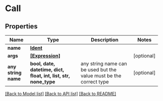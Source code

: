 # Call


## Properties
Name | Type | Description | Notes
------------ | ------------- | ------------- | -------------
**name** | [**Ident**](Ident.md) |  | 
**args** | [**[Expression]**](Expression.md) |  | [optional] 
**any string name** | **bool, date, datetime, dict, float, int, list, str, none_type** | any string name can be used but the value must be the correct type | [optional]

[[Back to Model list]](../README.md#documentation-for-models) [[Back to API list]](../README.md#documentation-for-api-endpoints) [[Back to README]](../README.md)



